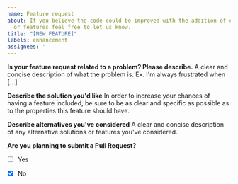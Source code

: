 ```yaml
---
name: Feature request
about: If you believe the code could be improved with the addition of extra functionality
  or features feel free to let us know.
title: "[NEW FEATURE]"
labels: enhancement
assignees: ''
---
```


**Is your feature request related to a problem? Please describe.**
A clear and concise description of what the problem is. Ex. I'm always frustrated when [...]

**Describe the solution you'd like**
In order to increase your chances of having a feature included, be sure to be as clear and specific as possible as to the properties this feature should have.

**Describe alternatives you've considered**
A clear and concise description of any alternative solutions or features you've considered.

**Are you planning to submit a Pull Request?**
- [ ] Yes
- [X] No


